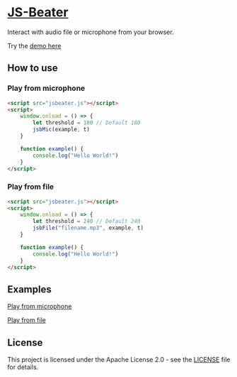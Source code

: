 # [JS-Beater](https://github.com/alexzava/js-beater)

Interact with audio file or microphone from your browser.

Try the [demo here](https://alexzava.com/js-beater/examples/playFromMic.html)

## How to use

### Play from microphone

``` html
<script src="jsbeater.js"></script>
<script>
	window.onload = () => {
		let threshold = 180 // Default 180
		jsbMic(example, t)
	}

	function example() {
		console.log("Hello World!")
	}
</script>
```

### Play from file

``` html
<script src="jsbeater.js"></script>
<script>
	window.onload = () => {
		let threshold = 240 // Default 240
		jsbFile("filename.mp3", example, t)
	}

	function example() {
		console.log("Hello World!")
	}
</script>
```

## Examples

[Play from microphone](examples/playFromMic.html)

[Play from file](examples/playFromFile.html)

## License

This project is licensed under the Apache License 2.0 - see the [LICENSE](LICENSE) file for details.